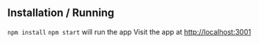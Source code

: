
Installation / Running
----------------------

 `npm install`
 `npm start` will run the app
 Visit the app at [http://localhost:3001](http://localhost:3001)

